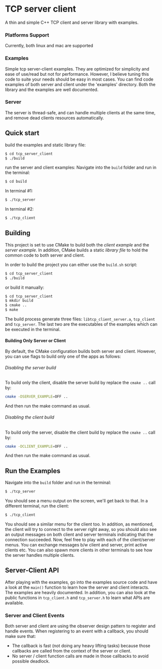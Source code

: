 # TCP server client
A thin and simple C++ TCP client and server library with examples.

### Platforms Support
Currently, both linux and mac are supported

### Examples
Simple tcp server-client examples. They are optimized for simplicity and ease of use/read but not for performance. However, I believe tuning this code to suite your needs should be easy in most cases.
You can find code examples of both server and client under the 'examples' directory. Both the library and the examples are well documented.

### Server
The server is thread-safe, and can handle multiple clients at the same time, and remove dead clients resources automatically. 

## Quick start
build the examples and static library file:
```bash
$ cd tcp_server_client
$ ./build
```

run the server and client examples:
Navigate into the `build` folder and run in the terminal:
```bash
$ cd build
```
In terminal #1:
```bash
$ ./tcp_server
```
In terminal #2:
```bash
$ ./tcp_client
```

## Building 

This project is set to use CMake to build both the *client example* and the *server example*. In addition, CMake builds a static *library file* to hold the common code to both server and client.

In order to build the project you can either use the `build.sh` script:
```bash
$ cd tcp_server_client
$ ./build
```

or build it manually:
```bash
$ cd tcp_server_client
$ mkdir build
$ cmake ..
$ make
```

The build process generate three files: `libtcp_client_server.a`, `tcp_client` and `tcp_server`.
The last two are the executables of the examples which can be executed in the terminal. 


#### Building Only Server or Client

By default, the CMake configuration builds both server and client. However, you can use flags to build only one of the apps as follows:

###### Disabling the server build

To build only the client, disable the server build by replace the `cmake ..` call by:

```bash
cmake -DSERVER_EXAMPLE=OFF ..
```
And then run the make command as usual.

###### Disabling the client build

To build only the server, disable the client build by replace the `cmake ..` call by:

```bash
cmake -DCLIENT_EXAMPLE=OFF ..
```
And then run the make command as usual.

## Run the Examples 
Navigate into the `build` folder and run in the terminal:
```bash
$ ./tcp_server
```

You should see a menu output on the screen, we'll get back to that.
In a different terminal, run the client:
````bash
$ ./tcp_client
````

You should see a similar menu for the client too. In addition, as mentioned, the client will try to connect to the server right away, so you should also see an output messages on both client and server terminals indicating that the connection succeeded.
Now, feel free to play with each of the client/server menus. You can exchange messages b/w client and server, print active clients etc. You can also spawn more clients in other terminals to see how the server handles multiple clients.

## Server-Client API

After playing with the examples, go into the examples source code and have a look at the `main()` function to learn how the server and client interacts. The examples are heavily documented.
In addition, you can also look at the public functions in `tcp_client.h` and `tcp_server.h` to learn what APIs are available.

### Server and Client Events 
Both server and client are using the observer design pattern to register and handle events.
When registering to an event with a callback, you should make sure that:
- The callback is fast (not doing any heavy lifting tasks) because those callbacks are called from the context of the server or client. 
- No server / client function calls are made in those callbacks to avoid possible deadlock.